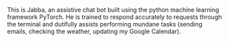 This is Jabba, an assistive chat bot built using the python machine learning framework PyTorch. He is trained to respond accurately to requests through the terminal and dutifully assists performing mundane tasks (sending emails, checking the weather, updating my Google Calendar).
